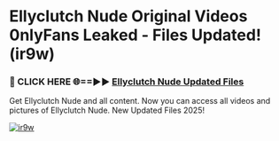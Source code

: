 # Ellyclutch Nude Original Videos 0nlyFans Leaked - Files Updated! (ir9w)

<h3>🔴 CLICK HERE 🌐==►► <a href="https://tinyurl.com/y5r63du9" rel="nofollow">Ellyclutch Nude Updated Files</a></h3>

Get Ellyclutch Nude and all content. Now you can access all videos and pictures of Ellyclutch Nude. New Updated Files 2025!

[![ir9w](https://i.imgur.com/UVo9nyh.gif)](https://tinyurl.com/y5r63du9)